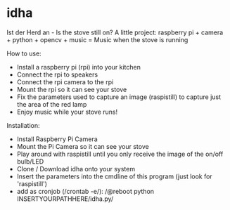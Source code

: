 idha
====

Ist der Herd an - Is the stove still on? A little project: raspberry pi + camera + python + opencv + music = Music when the stove is running


How to use:

- Install a raspberry pi (rpi) into your kitchen
- Connect the rpi to speakers
- Connect the rpi camera to the rpi
- Mount the rpi so it can see your stove
- Fix the parameters used to capture an image (raspistill) to capture just the area of the red lamp
- Enjoy music while your stove runs!

Installation:
- Install Raspberry Pi Camera
- Mount the Pi Camera so it can see your stove
- Play around with raspistill until you only receive the image of the on/off bulb/LED
- Clone / Download idha onto your system
- Insert the parameters into the cmdline of this program (just look for 'raspistill')
- add as cronjob (/crontab -e/):
/@reboot python INSERTYOURPATHHERE/idha.py/

